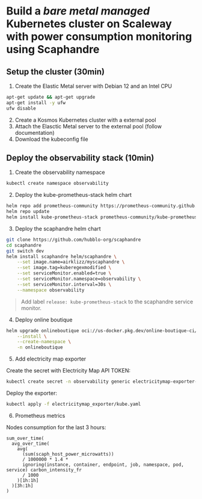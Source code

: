 # Build a *bare metal managed* Kubernetes cluster on Scaleway with power consumption monitoring using Scaphandre

## Setup the cluster (30min)

1. Create the Elastic Metal server with Debian 12 and an Intel CPU

```bash
apt-get update && apt-get upgrade
apt-get install -y ufw
ufw disable
```

2. Create a Kosmos Kubernetes cluster with a external pool
3. Attach the Elasctic Metal server to the external pool (follow documentation)
4. Download the kubeconfig file

## Deploy the observability stack (10min)

1. Create the observability namespace

```bash
kubectl create namespace observability
```

2. Deploy the kube-prometheus-stack helm chart

```bash
helm repo add prometheus-community https://prometheus-community.github.io/helm-charts
helm repo update
helm install kube-prometheus-stack prometheus-community/kube-prometheus-stack --namespace observability
```

3. Deploy the scaphandre helm chart

```bash
git clone https://github.com/hubblo-org/scaphandre
cd scaphandre
git switch dev
helm install scaphandre helm/scaphandre \
    --set image.name=airklizz/myscaphandre \
    --set image.tag=kuberegexmodified \
    --set serviceMonitor.enabled=true \
    --set serviceMonitor.namespace=observability \
    --set serviceMonitor.interval=30s \
    --namespace observability
```

> Add label `release: kube-prometheus-stack` to the scaphandre service monitor.

4. Deploy online boutique

```bash
helm upgrade onlineboutique oci://us-docker.pkg.dev/online-boutique-ci/charts/onlineboutique \
    --install \
    --create-namespace \
    -n onlineboutique
```

5. Add electricity map exporter

Create the secret with Electricity Map API TOKEN:

```bash
kubectl create secret -n observability generic electricitymap-exporter-secret --from-literal=AUTH_TOKEN=<token>
```

Deploy the exporter:

```bash
kubectl apply -f electricitymap_exporter/kube.yaml
```

6. Prometheus metrics

Nodes consumption for the last 3 hours:

```promql
sum_over_time(
  avg_over_time(
    avg(
      (sum(scaph_host_power_microwatts)) 
      / 1000000 * 1.4 * 
      ignoring(instance, container, endpoint, job, namespace, pod, service) carbon_intensity_fr 
      / 1000
    )[1h:1h]
  )[3h:1h]
)
```
